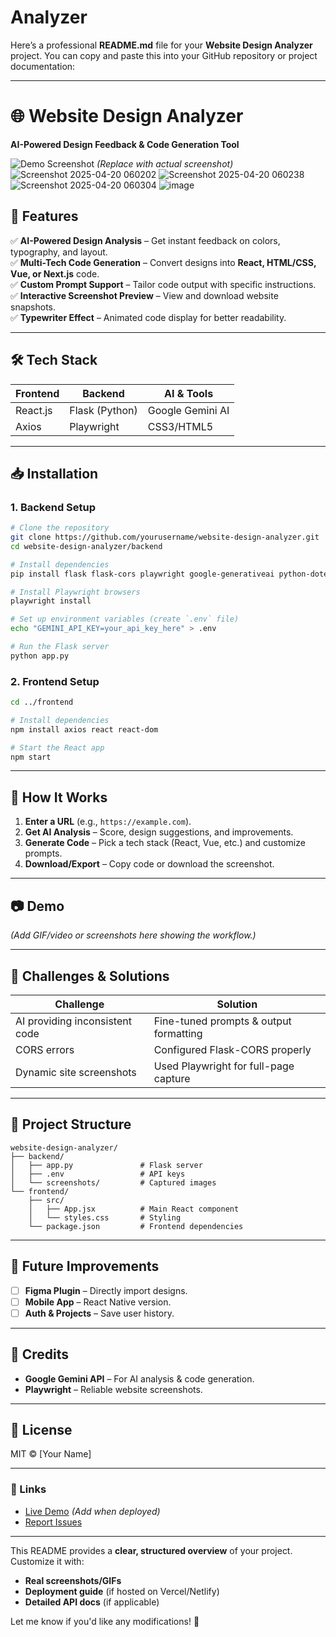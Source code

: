 # Analyzer

Here’s a professional **README.md** file for your **Website Design Analyzer** project. You can copy and paste this into your GitHub repository or project documentation:

---

# **🌐 Website Design Analyzer**  
**AI-Powered Design Feedback & Code Generation Tool**  

![Demo Screenshot](https://via.placeholder.com/800x400?text=Website+Design+Analyzer+Demo) *(Replace with actual screenshot)*  
![Screenshot 2025-04-20 060202](https://github.com/user-attachments/assets/b28a182d-3564-4f3c-b07b-efa99a51c845)
![Screenshot 2025-04-20 060238](https://github.com/user-attachments/assets/a26a41ba-72ed-4cb5-8cf2-c6ffd1497b04)
![Screenshot 2025-04-20 060304](https://github.com/user-attachments/assets/a90e8a51-167b-41eb-a242-6a8e8bbf4938)
![image](https://github.com/user-attachments/assets/c4246554-e8f9-47aa-892f-f06539352b72)


## **🚀 Features**  
✅ **AI-Powered Design Analysis** – Get instant feedback on colors, typography, and layout.  
✅ **Multi-Tech Code Generation** – Convert designs into **React, HTML/CSS, Vue, or Next.js** code.  
✅ **Custom Prompt Support** – Tailor code output with specific instructions.  
✅ **Interactive Screenshot Preview** – View and download website snapshots.  
✅ **Typewriter Effect** – Animated code display for better readability.  

---

## **🛠️ Tech Stack**  
| **Frontend** | **Backend** | **AI & Tools** |  
|--------------|-------------|----------------|  
| React.js     | Flask (Python) | Google Gemini AI |  
| Axios        | Playwright  | CSS3/HTML5     |  

---

## **📥 Installation**  

### **1. Backend Setup**  
```bash
# Clone the repository
git clone https://github.com/yourusername/website-design-analyzer.git
cd website-design-analyzer/backend

# Install dependencies
pip install flask flask-cors playwright google-generativeai python-dotenv

# Install Playwright browsers
playwright install

# Set up environment variables (create `.env` file)
echo "GEMINI_API_KEY=your_api_key_here" > .env

# Run the Flask server
python app.py
```

### **2. Frontend Setup**  
```bash
cd ../frontend

# Install dependencies
npm install axios react react-dom

# Start the React app
npm start
```

---

## **🎯 How It Works**  
1. **Enter a URL** (e.g., `https://example.com`).  
2. **Get AI Analysis** – Score, design suggestions, and improvements.  
3. **Generate Code** – Pick a tech stack (React, Vue, etc.) and customize prompts.  
4. **Download/Export** – Copy code or download the screenshot.  

---

## **📷 Demo**  
*(Add GIF/video or screenshots here showing the workflow.)*  

---

## **🚧 Challenges & Solutions**  
| **Challenge**               | **Solution**                          |  
|-----------------------------|---------------------------------------|  
| AI providing inconsistent code | Fine-tuned prompts & output formatting |  
| CORS errors                 | Configured Flask-CORS properly        |  
| Dynamic site screenshots    | Used Playwright for full-page capture |  

---

## **📂 Project Structure**  
```
website-design-analyzer/  
├── backend/  
│   ├── app.py               # Flask server  
│   ├── .env                 # API keys  
│   └── screenshots/         # Captured images  
└── frontend/  
    ├── src/  
    │   ├── App.jsx          # Main React component  
    │   └── styles.css       # Styling  
    └── package.json         # Frontend dependencies  
```

---

## **🔮 Future Improvements**  
- [ ] **Figma Plugin** – Directly import designs.  
- [ ] **Mobile App** – React Native version.  
- [ ] **Auth & Projects** – Save user history.  

---

## **🙏 Credits**  
- **Google Gemini API** – For AI analysis & code generation.  
- **Playwright** – Reliable website screenshots.  

---

## **📜 License**  
MIT © [Your Name]  

---

### **🔗 Links**  
- [Live Demo](#) *(Add when deployed)*  
- [Report Issues](https://github.com/yourusername/website-design-analyzer/issues)  

---

This README provides a **clear, structured overview** of your project. Customize it with:  
- **Real screenshots/GIFs**  
- **Deployment guide** (if hosted on Vercel/Netlify)  
- **Detailed API docs** (if applicable)  

Let me know if you'd like any modifications! 🚀
